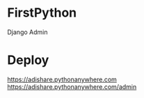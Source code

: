 # FirstPython
Django Admin

# Deploy
https://adishare.pythonanywhere.com
https://adishare.pythonanywhere.com/admin